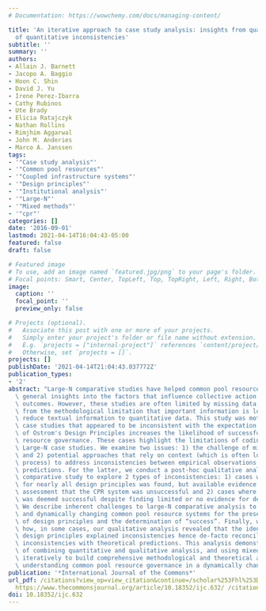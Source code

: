 ```yaml
---
# Documentation: https://wowchemy.com/docs/managing-content/

title: 'An iterative approach to case study analysis: insights from qualitative analysis
  of quantitative inconsistencies'
subtitle: ''
summary: ''
authors:
- Allain J. Barnett
- Jacopo A. Baggio
- Hoon C. Shin
- David J. Yu
- Irene Perez-Ibarra
- Cathy Rubinos
- Ute Brady
- Elicia Ratajczyk
- Nathan Rollins
- Rimjhim Aggarwal
- John M. Anderies
- Marco A. Janssen
tags:
- '"Case study analysis"'
- '"Common pool resources"'
- '"Coupled infrastructure systems"'
- '"Design principles"'
- '"Institutional analysis"'
- '"Large-N"'
- '"Mixed methods"'
- '"cpr"'
categories: []
date: '2016-09-01'
lastmod: 2021-04-14T16:04:43-05:00
featured: false
draft: false

# Featured image
# To use, add an image named `featured.jpg/png` to your page's folder.
# Focal points: Smart, Center, TopLeft, Top, TopRight, Left, Right, BottomLeft, Bottom, BottomRight.
image:
  caption: ''
  focal_point: ''
  preview_only: false

# Projects (optional).
#   Associate this post with one or more of your projects.
#   Simply enter your project's folder or file name without extension.
#   E.g. `projects = ["internal-project"]` references `content/project/deep-learning/index.md`.
#   Otherwise, set `projects = []`.
projects: []
publishDate: '2021-04-14T21:04:43.037772Z'
publication_types:
- '2'
abstract: "Large-N comparative studies have helped common pool resource scholars gain\
  \ general insights into the factors that influence collective action and governance\
  \ outcomes. However, these studies are often limited by missing data, and suffer\
  \ from the methodological limitation that important information is lost when we\
  \ reduce textual information to quantitative data. This study was motivated by nine\
  \ case studies that appeared to be inconsistent with the expectation that the presence\
  \ of Ostrom's Design Principles increases the likelihood of successful common pool\
  \ resource governance. These cases highlight the limitations of coding and analysing\
  \ Large-N case studies. We examine two issues: 1) the challenge of missing data\
  \ and 2) potential approaches that rely on context (which is often lost in the coding\
  \ process) to address inconsistencies between empirical observations theoretical\
  \ predictions. For the latter, we conduct a post-hoc qualitative analysis of a large-N\
  \ comparative study to explore 2 types of inconsistencies: 1) cases where evidence\
  \ for nearly all design principles was found, but available evidence led to the\
  \ assessment that the CPR system was unsuccessful and 2) cases where the CPR system\
  \ was deemed successful despite finding limited or no evidence for design principles.\
  \ We describe inherent challenges to large-N comparative analysis to coding complex\
  \ and dynamically changing common pool resource systems for the presence or absence\
  \ of design principles and the determination of “success”. Finally, we illustrate\
  \ how, in some cases, our qualitative analysis revealed that the identity of absent\
  \ design principles explained inconsistencies hence de-facto reconciling such apparent\
  \ inconsistencies with theoretical predictions. This analysis demonstrates the value\
  \ of combining quantitative and qualitative analysis, and using mixed-methods approaches\
  \ iteratively to build comprehensive methodological and theoretical approaches to\
  \ understanding common pool resource governance in a dynamically changing context."
publication: '*International Journal of the Commons*'
url_pdf: /citations?view_op=view_citation&continue=/scholar%253Fhl%253Den%2526as_sdt%253D0,45%2526scilib%253D1&citilm=1&citation_for_view=JVoOErgAAAAJ:BrOSOlqYqPUC&hl=en&oi=p
  https://www.thecommonsjournal.org/article/10.18352/ijc.632/ /citations?view_op=view_citat
doi: 10.18352/ijc.632
---
```

